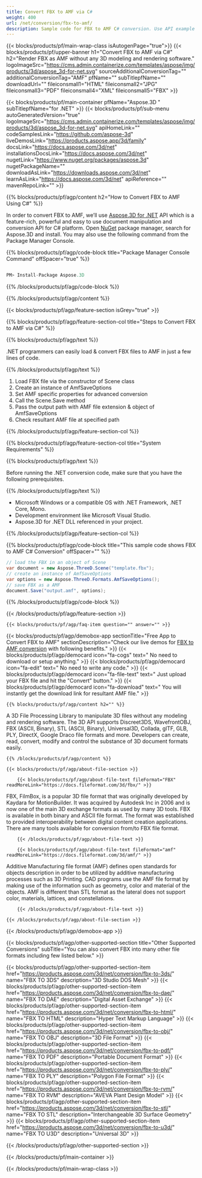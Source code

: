 ```yaml
---
title: Convert FBX to AMF via C# 
weight: 400
url: /net/conversion/fbx-to-amf/ 
description: Sample code for FBX to AMF C# conversion. Use API example code for batch FBX files to AMF conversion within VB.NET, Asp.NET or any .NET based application.
---
```


{{< blocks/products/pf/main-wrap-class isAutogenPage="true">}}
{{< blocks/products/pf/upper-banner h1="Convert FBX to AMF via C#" h2="Render FBX as AMF without any 3D modeling and rendering software." logoImageSrc="https://cms.admin.containerize.com/templates/aspose/img/products/3d/aspose_3d-for-net.svg" sourceAdditionalConversionTag="" additionalConversionTag="AMF" pfName="" subTitlepfName="" downloadUrl="" fileiconsmall1="HTML" fileiconsmall2="JPG" fileiconsmall3="PDF" fileiconsmall4="XML" fileiconsmall5="FBX" >}}

{{< blocks/products/pf/main-container pfName="Aspose.3D " subTitlepfName="for .NET" >}}
{{< blocks/products/pf/sub-menu autoGeneratedVersion="true" logoImageSrc="https://cms.admin.containerize.com/templates/aspose/img/products/3d/aspose_3d-for-net.svg" apiHomeLink="" codeSamplesLink="https://github.com/aspose-3d" liveDemosLink="https://products.aspose.app/3d/family" docsLink="https://docs.aspose.com/3d/net" installationsDocsLink="https://docs.aspose.com/3d/net" nugetLink="https://www.nuget.org/packages/aspose.3d" nugetPackageName="" downloadAsLink="https://downloads.aspose.com/3d/net" learnAsLink="https://docs.aspose.com/3d/net" apiReference="" mavenRepoLink="" >}}

{{% blocks/products/pf/agp/content h2="How to Convert FBX to AMF Using C#" %}}

 In order to convert FBX to AMF, we’ll use
 [Aspose.3D for .NET](https://products.aspose.com/3d/net) 
 API which is a feature-rich, powerful and easy to use document manipulation and conversion API for C# platform. Open
 [NuGet](https://www.nuget.org/packages/aspose.3d) 
 package manager, search for
 Aspose.3D 
 and install. You may also use the following command from the Package Manager Console.

{{% blocks/products/pf/agp/code-block title="Package Manager Console Command" offSpacer="true" %}}

```cs

PM> Install-Package Aspose.3D

```

{{% /blocks/products/pf/agp/code-block %}}

{{% /blocks/products/pf/agp/content %}}

{{< blocks/products/pf/agp/feature-section isGrey="true" >}}

{{% blocks/products/pf/agp/feature-section-col title="Steps to Convert FBX to AMF via C#" %}}

{{% blocks/products/pf/agp/text %}}

 .NET programmers can easily load & convert FBX files to AMF in just a few lines of code.

{{% /blocks/products/pf/agp/text %}}

1.  Load FBX file via the constructor of Scene class
1.  Create an instance of AmfSaveOptions
1.  Set AMF specific properties for advanced conversion
1.  Call the Scene.Save method
1.  Pass the output path with AMF file extension & object of AmfSaveOptions
1.  Check resultant AMF file at specified path

{{% /blocks/products/pf/agp/feature-section-col %}}

{{% blocks/products/pf/agp/feature-section-col title="System Requirements" %}}

{{% blocks/products/pf/agp/text %}}

 Before running the .NET conversion code, make sure that you have the following prerequisites.

{{% /blocks/products/pf/agp/text %}}

-  Microsoft Windows or a compatible OS with .NET Framework, .NET Core, Mono.
-  Development environment like Microsoft Visual Studio.
-  Aspose.3D for .NET DLL referenced in your project.

{{% /blocks/products/pf/agp/feature-section-col %}}

{{% blocks/products/pf/agp/code-block title="This sample code shows FBX to AMF C# Conversion" offSpacer="" %}}

```cs
// load the FBX in an object of Scene 
var document = new Aspose.ThreeD.Scene("template.fbx");
// create an instance of AmfSaveOptions 
var options = new Aspose.ThreeD.Formats.AmfSaveOptions();
// save FBX as a AMF 
document.Save("output.amf", options); 

```

{{% /blocks/products/pf/agp/code-block %}}

{{< /blocks/products/pf/agp/feature-section >}}

    {{< blocks/products/pf/agp/faq-item question="" answer="" >}}
 

<!-- aboutfile Starts -->

{{< blocks/products/pf/agp/demobox-app sectionTitle="Free App to Convert FBX to AMF" sectionDescription="Check our live demos for [FBX to AMF conversion](https://products.aspose.app/3d/conversion/fbx-to-amf) with following benefits." >}}
        {{< blocks/products/pf/agp/democard icon="fa-cogs" text=" No need to download or setup anything." >}}
        {{< blocks/products/pf/agp/democard icon="fa-edit" text=" No need to write any code." >}}
        {{< blocks/products/pf/agp/democard icon="fa-file-text" text=" Just upload your FBX file and hit the \"Convert\" button." >}}
        {{< blocks/products/pf/agp/democard icon="fa-download" text=" You will instantly get the download link for resultant AMF file." >}}

    {{% blocks/products/pf/agp/content h2="" %}}

 A 3D File Processing Library to manipulate 3D files without any modeling and rendering software. The 3D API supports Discreet3DS, WavefrontOBJ, FBX (ASCII, Binary), STL (ASCII, Binary), Universal3D, Collada, glTF, GLB, PLY, DirectX, Google Draco file formats and more. Developers can create, read, convert, modify and control the substance of 3D document formats easily.



    {{% /blocks/products/pf/agp/content %}}

    {{< blocks/products/pf/agp/about-file-section >}}

        {{< blocks/products/pf/agp/about-file-text fileFormat="FBX" readMoreLink="https://docs.fileformat.com/3d/fbx/" >}}
FBX, FilmBox, is a popular 3D file format that was originally developed by Kaydara for MotionBuilder. It was acquired by Autodesk Inc in 2006 and is now one of the main 3D exchange formats as used by many 3D tools. FBX is available in both binary and ASCII file format. The format was established to provided interoperability between digital content creation applications. There are many tools available for conversion from/to FBX file format.

        {{< /blocks/products/pf/agp/about-file-text >}}

        {{< blocks/products/pf/agp/about-file-text fileFormat="amf" readMoreLink="https://docs.fileformat.com/3d/amf/" >}}
Additive Manufacturing file format (AMF) defines open standards for objects description in order to be utilized by additive manufacturing processes such as 3D Printing. CAD programs use the AMF file format by making use of the information such as geometry, color and material of the objects. AMF is different than STL format as the lateral does not support color, materials, lattices, and constellations.

        {{< /blocks/products/pf/agp/about-file-text >}}

    {{< /blocks/products/pf/agp/about-file-section >}}

{{< /blocks/products/pf/agp/demobox-app >}}

<!-- aboutfile Ends -->

{{< blocks/products/pf/agp/other-supported-section title="Other Supported Conversions" subTitle="You can also convert FBX into many other file formats including few listed below." >}}

{{< blocks/products/pf/agp/other-supported-section-item href="https://products.aspose.com/3d/net/conversion/fbx-to-3ds/" name="FBX TO 3DS" description="3D Studio DOS Mesh" >}}
{{< blocks/products/pf/agp/other-supported-section-item href="https://products.aspose.com/3d/net/conversion/fbx-to-dae/" name="FBX TO DAE" description="Digital Asset Exchange" >}}
{{< blocks/products/pf/agp/other-supported-section-item href="https://products.aspose.com/3d/net/conversion/fbx-to-html/" name="FBX TO HTML" description="Hyper Text Markup Language" >}}
{{< blocks/products/pf/agp/other-supported-section-item href="https://products.aspose.com/3d/net/conversion/fbx-to-obj/" name="FBX TO OBJ" description="3D File Format" >}}
{{< blocks/products/pf/agp/other-supported-section-item href="https://products.aspose.com/3d/net/conversion/fbx-to-pdf/" name="FBX TO PDF" description="Portable Document Format" >}}
{{< blocks/products/pf/agp/other-supported-section-item href="https://products.aspose.com/3d/net/conversion/fbx-to-ply/" name="FBX TO PLY" description="Polygon File Format" >}}
{{< blocks/products/pf/agp/other-supported-section-item href="https://products.aspose.com/3d/net/conversion/fbx-to-rvm/" name="FBX TO RVM" description="AVEVA Plant Design Model" >}}
{{< blocks/products/pf/agp/other-supported-section-item href="https://products.aspose.com/3d/net/conversion/fbx-to-stl/" name="FBX TO STL" description="Interchangeable 3D Surface Geometry" >}}
{{< blocks/products/pf/agp/other-supported-section-item href="https://products.aspose.com/3d/net/conversion/fbx-to-u3d/" name="FBX TO U3D" description="Universal 3D" >}}

{{< /blocks/products/pf/agp/other-supported-section >}}

{{< /blocks/products/pf/main-container >}}
    
{{< /blocks/products/pf/main-wrap-class >}}